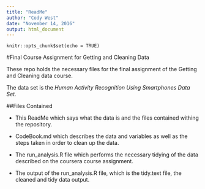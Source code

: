 ```yaml
---
title: "ReadMe"
author: "Cody West"
date: "November 14, 2016"
output: html_document
---
```


```{r setup, include=FALSE}
knitr::opts_chunk$set(echo = TRUE)
```

#Final Course Assignment for Getting and Cleaning Data

These repo holds the necessary files for the final assignment of the Getting and Cleaning data course. 

The data set is the *Human Activity Recognition Using Smartphones Data Set.*


##Files Contained

* This ReadMe which says what the data is and the files contained withing the repository.

* CodeBook.md which describes the data and variables as well as the steps taken in order to clean up the data.

* The run_analysis.R file which performs the necessary tidying of the data described on the coursera course assignment.

* The output of the run_analysis.R file, which is the tidy.text file, the cleaned and tidy data output.


